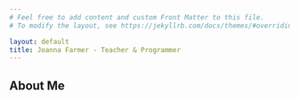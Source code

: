 ```yaml
---
# Feel free to add content and custom Front Matter to this file.
# To modify the layout, see https://jekyllrb.com/docs/themes/#overriding-theme-defaults

layout: default
title: Joanna Farmer - Teacher & Programmer
---
```

<article class="markdown-body">
  <h2>About Me</h2>
  <p></p>
</article>

